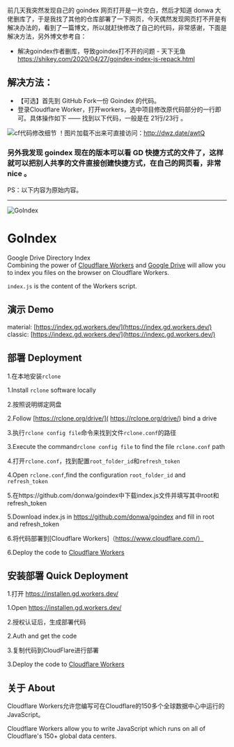 前几天我突然发现自己的 goindex 网页打开是一片空白，然后才知道 donwa 大佬删库了，于是我找了其他的仓库部署了一下网页，今天偶然发现网页打不开是有解决办法的，看到了一篇博文，所以就赶快修改了自己的代码，非常感谢，下面是解决方法，另外博文参考自：
- 解决goindex作者删库，导致goindex打不开的问题 - 天下无鱼  https://shikey.com/2020/04/27/goindex-index-js-repack.html
## 解决方法：
- 【可选】首先到 GitHub Fork一份 Goindex 的代码。
- 登录Cloudflare Worker，打开workers，选中项目修改原代码部分的一行即可。具体操作如下 —— 找到以下代码，一般是在 21行/23行 。

![cf代码修改细节](https://ae01.alicdn.com/kf/U324911b4bfea4f5bbd01d83026575b51d.png)
！图片加载不出来可直接访问：http://dwz.date/awtQ

### 另外我发现 goindex 现在的版本可以看 GD 快捷方式的文件了，这样就可以把别人共享的文件直接创建快捷方式，在自己的网页看，非常 nice 。

PS：以下内容为原始内容。

---

![GoIndex](https://raw.githubusercontent.com/koriweb/goindex-backup/master/themes/logo.png)  
  
GoIndex  
====  
Google Drive Directory Index  
Combining the power of [Cloudflare Workers](https://workers.cloudflare.com/) and [Google Drive](https://www.google.com/drive/) will allow you to index you files on the browser on Cloudflare Workers.    

`index.js` is the content of the Workers script.  

## 演示 Demo  
material: [https://index.gd.workers.dev/](https://index.gd.workers.dev/)  
classic: [https://indexc.gd.workers.dev/](https://indexc.gd.workers.dev/)  

## 部署 Deployment
1.在本地安装`rclone`

1.Install `rclone` software locally

2.按照说明绑定网盘

2.Follow [https://rclone.org/drive/]( https://rclone.org/drive/) bind a drive  

3.执行`rclone config file`命令来找到文件`rclone.conf`的路径

3.Execute the command`rclone config file` to find the file `rclone.conf` path

4.打开`rclone.conf`，找到配置`root_folder_id`和`refresh_token`

4.Open `rclone.conf`,find the configuration `root_folder_id` and `refresh_token`  

5.在https://github.com/donwa/goindex中下载index.js文件并填写其中root和refresh_token

5.Download index.js in https://github.com/donwa/goindex and fill in root and refresh_token  

6.将代码部署到[Cloudflare Workers]（https://www.cloudflare.com/）

6.Deploy the code to [Cloudflare Workers](https://www.cloudflare.com/)

## 安装部署 Quick Deployment
1.打开 https://installen.gd.workers.dev/ 

1.Open https://installen.gd.workers.dev/

2.授权认证后，生成部署代码

2.Auth and get the code

3.复制代码到CloudFlare进行部署

3.Deploy the code to [Cloudflare Workers](https://www.cloudflare.com/)  



## 关于 About
Cloudflare Workers允许您编写可在Cloudflare的150多个全球数据中心中运行的JavaScript。

Cloudflare Workers allow you to write JavaScript which runs on all of Cloudflare's 150+ global data centers.  
